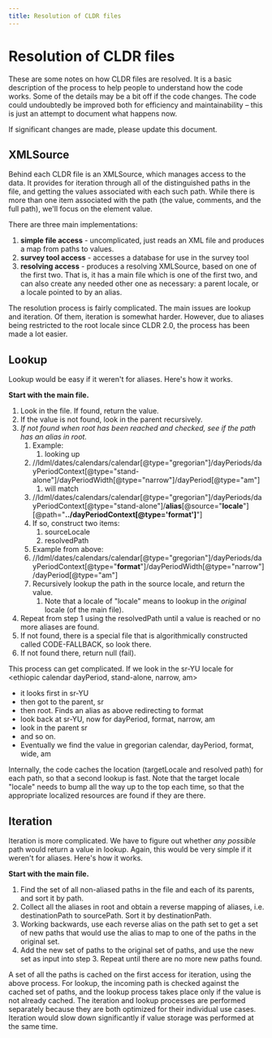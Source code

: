 ```yaml
---
title: Resolution of CLDR files
---
```


# Resolution of CLDR files

These are some notes on how CLDR files are resolved. It is a basic description of the process to help people to understand how the code works. Some of the details may be a bit off if the code changes. The code could undoubtedly be improved both for efficiency and maintainability – this is just an attempt to document what happens now.

If significant changes are made, please update this document.

## XMLSource

Behind each CLDR file is an XMLSource, which manages access to the data. It provides for iteration through all of the distinguished paths in the file, and getting the values associated with each such path. While there is more than one item associated with the path (the value, comments, and the full path), we'll focus on the element value.

There are three main implementations:

1. **simple file access** - uncomplicated, just reads an XML file and produces a map from paths to values.
2. **survey tool access** - accesses a database for use in the survey tool
3. **resolving access** - produces a resolving XMLSource, based on one of the first two. That is, it has a main file which is one of the first two, and can also create any needed other one as necessary: a parent locale, or a locale pointed to by an alias.

The resolution process is fairly complicated. The main issues are lookup and iteration. Of them, iteration is somewhat harder. However, due to aliases being restricted to the root locale since CLDR 2.0, the process has been made a lot easier.

## Lookup

Lookup would be easy if it weren't for aliases. Here's how it works.

**Start with the main file.**

1. Look in the file. If found, return the value.
2. If the value is not found, look in the parent recursively.
3. *If not found when root has been reached and checked, see if the path has an alias in root.*
	1. Example:
		1. looking up
	2. //ldml/dates/calendars/calendar[@type="gregorian"]/dayPeriods/dayPeriodContext[@type="stand-alone"]/dayPeriodWidth[@type="narrow"]/dayPeriod[@type="am"]
		1. will match
	3. //ldml/dates/calendars/calendar[@type="gregorian"]/dayPeriods/dayPeriodContext[@type="stand-alone"]/**alias**[@source="**locale**"][@path="**../dayPeriodContext[@type='format']**"]
	4. If so, construct two items:
		1. sourceLocale
		2. resolvedPath
	5. Example from above:
	6. //ldml/dates/calendars/calendar[@type="gregorian"]/dayPeriods/dayPeriodContext[@type="**format**"]/dayPeriodWidth[@type="narrow"]/dayPeriod[@type="am"]
	7. Recursively lookup the path in the source locale, and return the value.
		1. Note that a locale of "locale" means to lookup in the *original* locale (of the main file).
4. Repeat from step 1 using the resolvedPath until a value is reached or no more aliases are found.
5. If not found, there is a special file that is algorithmically constructed called CODE-FALLBACK, so look there.
6. If not found there, return null (fail).

This process can get complicated. If we look in the sr-YU locale for \<ethiopic calendar dayPeriod, stand-alone, narrow, am>

- it looks first in sr-YU
- then got to the parent, sr
- then root. Finds an alias as above redirecting to format
- look back at sr-YU, now for dayPeriod, format, narrow, am
- look in the parent sr
- and so on.
- Eventually we find the value in gregorian calendar, dayPeriod, format, wide, am

Internally, the code caches the location (targetLocale and resolved path) for each path, so that a second lookup is fast. Note that the target locale "locale" needs to bump all the way up to the top each time, so that the appropriate localized resources are found if they are there.

## Iteration

Iteration is more complicated. We have to figure out whether *any possible* path would return a value in lookup. Again, this would be very simple if it weren't for aliases. Here's how it works.

**Start with the main file.**

1. Find the set of all non-aliased paths in the file and each of its parents, and sort it by path.
2. Collect all the aliases in root and obtain a reverse mapping of aliases, i.e. destinationPath to sourcePath. Sort it by destinationPath.
3. Working backwards, use each reverse alias on the path set to get a set of new paths that would use the alias to map to one of the paths in the original set.
4. Add the new set of paths to the original set of paths, and use the new set as input into step 3. Repeat until there are no more new paths found.

A set of all the paths is cached on the first access for iteration, using the above process. For lookup, the incoming path is checked against the cached set of paths, and the lookup process takes place only if the value is not already cached. The iteration and lookup processes are performed separately because they are both optimized for their individual use cases. Iteration would slow down significantly if value storage was performed at the same time.


